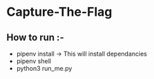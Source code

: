 # Capture-The-Flag
## How to run :-
- pipenv install -> This will install dependancies  
- pipenv shell  
- python3 run_me.py
